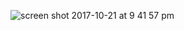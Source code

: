 ![screen shot 2017-10-21 at 9 41 57 pm](https://user-images.githubusercontent.com/29441324/31858284-b0687eac-b6a8-11e7-956e-645983025752.png)

